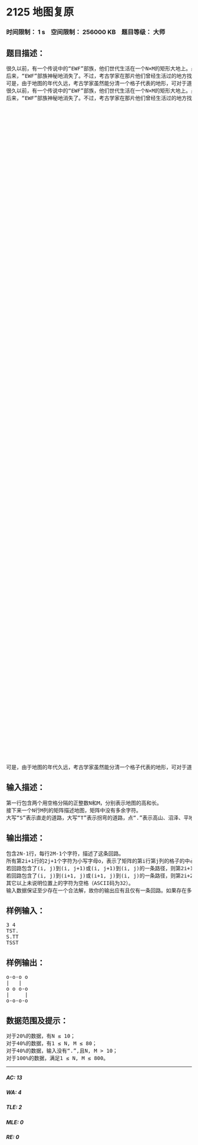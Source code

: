 # 2125 地图复原   
### 时间限制： 1 s&nbsp;&nbsp;&nbsp;&nbsp;空间限制： 256000 KB&nbsp;&nbsp;&nbsp;&nbsp;题目等级： 大师  
## 题目描述：  

<pre>
很久以前，有一个传说中的“EWF”部族，他们世代生活在一个N×M的矩形大地上。虽然，生活的地区有高山、有沼泽，但通过勤劳勇敢，渐渐地，他们在自己的地盘上修筑了一条回路。
后来，“EWF”部族神秘地消失了。不过，考古学家在那片他们曾经生活过的地方找到了一份地图。地图是N×M的矩阵，左上角的坐标为(0, 0)，右下角的坐标为(N, M)。矩阵中的每个格子，表示高山、沼泽、平地、房屋或是道路其中之一。如果一个格子表示道路，那么经过这个格子的道路要么是直走，要么是拐弯。如下图，左边2幅表示直走格子的，右边4幅表示需要拐弯的格子。一个表示道路的格子只能表示下列情况之一。
可是，由于地图的年代久远，考古学家虽然能分清一个格子代表的地形，可对于道路的标记，考古学家们只能分清这一格是表示直走的还是拐弯的。现在，他们求助于你，希望你能帮助他们复原这份“EWF”部族的地图。
很久以前，有一个传说中的“EWF”部族，他们世代生活在一个N×M的矩形大地上。虽然，生活的地区有高山、有沼泽，但通过勤劳勇敢，渐渐地，他们在自己的地盘上修筑了一条回路。
后来，“EWF”部族神秘地消失了。不过，考古学家在那片他们曾经生活过的地方找到了一份地图。地图是N×M的矩阵，左上角的坐标为(0, 0)，右下角的坐标为(N, M)。矩阵中的每个格子，表示高山、沼泽、平地、房屋或是道路其中之一。如果一个格子表示道路，那么经过这个格子的道路要么是直走，要么是拐弯。如下图，左边2幅表示直走格子的，右边4幅表示需要拐弯的格子。一个表示道路的格子只能表示下列情况之一。





 


 


 


 


 


 


 


 


 


 


 


 


 


 


 


 


 




 


 


 


 


 


 


 


 


 


 


 


 


 


 


 


 


 





可是，由于地图的年代久远，考古学家虽然能分清一个格子代表的地形，可对于道路的标记，考古学家们只能分清这一格是表示直走的还是拐弯的。现在，他们求助于你，希望你能帮助他们复原这份“EWF”部族的地图。
</pre>
  
  
## 输入描述：  

<pre>
第一行包含两个用空格分隔的正整数N和M，分别表示地图的高和长。
接下来一个N行M列的矩阵描述地图，矩阵中没有多余字符。
大写“S”表示直走的道路，大写“T”表示拐弯的道路，点“.”表示高山、沼泽、平地和房屋。
</pre>
  
  
## 输出描述：  

<pre>
包含2N-1行，每行2M-1个字符，描述了这条回路。
所有第2i+1行的2j+1个字符为小写字母o，表示了矩阵的第i行第j列的格子的中心(i, j)。
若回路包含了(i, j)到(i, j+1)或(i, j+1)到(i, j)的一条路径，则第2i+1行的第2j+2个字符为减号“-”（ASCII码为45）；
若回路包含了(i, j)到(i+1, j)或(i+1, j)到(i, j)的一条路径，则第2i+2行的第2j+1个字符为竖线“|”（ASCII码为124）。
其它以上未说明位置上的字符为空格（ASCII码为32）。
输入数据保证至少存在一个合法解，故你的输出应有且仅有一条回路。如果存在多组答案，请输出任意一组。
</pre>
  
  
## 样例输入：  

<pre>
3 4
TST.
S.TT
TSST
</pre>
  
  
## 样例输出：  

<pre>
o-o-o o
|   | 
o o o-o
|     |
o-o-o-o
</pre>
  
  
## 数据范围及提示：  

<pre>
对于20%的数据，有N ≤ 10；
对于40%的数据，有1 ≤ N, M ≤ 80；
对于40%的数据，输入没有“.”,且N, M > 10；
对于100%的数据，满足1 ≤ N, M ≤ 800。
</pre>
  
  
***  

##### AC: 13  
##### WA: 4  
##### TLE: 2  
##### MLE: 0  
##### RE: 0  
